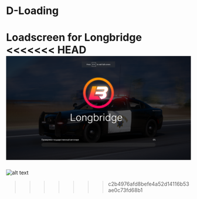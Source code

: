 # D-Loading
Loadscreen for Longbridge
<<<<<<< HEAD
![alt text](assets/readme.png)
=======
![alt text](http://url/to/readme.png)
>>>>>>> c2b4976afd8befe4a52d14116b53ae0c73fd68b1
